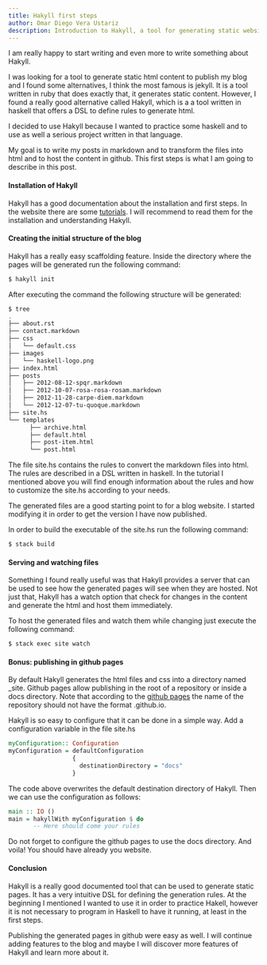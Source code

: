 ```yaml
---
title: Hakyll first steps
author: Omar Diego Vera Ustariz
description: Introduction to Hakyll, a tool for generating static websites. It introduces the basics of Hakyll and describes the first steps to start using it. It presents tips and tricks that you should know in order to start using it successfully.
---
```


I am really happy to start writing and even more to write something about Hakyll.

I was looking for a tool to generate static html content to publish my blog and I found some alternatives,
I think the most famous is jekyll. It is a tool written in ruby that does exactly that, it generates static content.
However, I found a really good alternative called Hakyll, which is a a tool written in haskell that offers a DSL 
to define rules to generate html. 

I decided to use Hakyll because I wanted to practice some haskell and to use as well a serious project written in that language.

My goal is to write my posts in markdown and to transform the files into html and to host the content in github.
This first steps is what I am going to describe in this post.

#### Installation of Hakyll

Hakyll has a good documentation about the installation and first steps. In the website there are some [tutorials](https://jaspervdj.be/hakyll/tutorials.html). I will recommend to read them for the installation and understanding Hakyll.

#### Creating the initial structure of the blog

Hakyll has a really easy scaffolding feature. Inside the directory where the pages will be generated run the following command:
``` bash
$ hakyll init
```

After executing the command the following structure will be generated:
``` bash
$ tree
.
├── about.rst
├── contact.markdown
├── css
│   └── default.css
├── images
│   └── haskell-logo.png
├── index.html
├── posts
│   ├── 2012-08-12-spqr.markdown
│   ├── 2012-10-07-rosa-rosa-rosam.markdown
│   ├── 2012-11-28-carpe-diem.markdown
│   └── 2012-12-07-tu-quoque.markdown
├── site.hs
└── templates
      ├── archive.html
      ├── default.html
      ├── post-item.html
      └── post.html
```
The file site.hs contains the rules to convert the markdown files into html. The rules are described in a DSL written in haskell. In the tutorial I mentioned above you will find enough information about the rules and how to customize the site.hs according to your needs.

The generated files are a good starting point to for a blog website. I started modifying it in order to get the version I have now published.

In order to build the executable of the site.hs run the following command:

``` bash
$ stack build
```

#### Serving and watching files

Something I found really useful was that Hakyll provides a server that can be used to see how the generated pages will see when they are hosted. Not just that, Hakyll has a watch option that check for changes in the content and generate the html and host them immediately.

To host the generated files and watch them while changing just execute the following command:

``` bash
$ stack exec site watch
```

#### Bonus: publishing in github pages
By default Hakyll generates the html files and css into a directory named _site. Github pages allow publishing in the root of a repository or inside a docs directory. Note that according to the [github pages](https://help.github.com/articles/configuring-a-publishing-source-for-github-pages/) the name of the repository should not have the format <github name>.github.io.

Hakyll is so easy to configure that it can be done in a simple way. Add a configuration variable in the file site.hs
``` haskell
myConfiguration:: Configuration
myConfiguration = defaultConfiguration 
                  {
                    destinationDirectory = "docs"
                  }
```

The code above overwrites the default destination directory of Hakyll. Then we can use the configuration as follows:
 
``` haskell
main :: IO ()
main = hakyllWith myConfiguration $ do
       -- Here should come your rules
```
Do not forget to configure the github pages to use the docs directory. And voila! You should have already you website.

#### Conclusion
Hakyll is a really good documented tool that can be used to generate static pages. It has a very intuitive DSL for defining the generation rules.
At the beginning I mentioned I wanted to use it in order to practice Hakell, however it is not necessary to program in Haskell to have it running, at least in the first steps.

Publishing the generated pages in github were easy as well. I will continue adding features to the blog and maybe I will discover more features of Hakyll and learn more about it.
